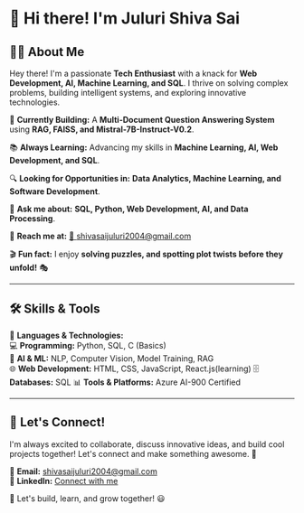 # 👋 Hi there! I'm Juluri Shiva Sai

## 🙋‍♂️ About Me
Hey there! I'm a passionate **Tech Enthusiast** with a knack for **Web Development, AI, Machine Learning, and SQL**. I thrive on solving complex problems, building intelligent systems, and exploring innovative technologies. 

🚀 **Currently Building:** A **Multi-Document Question Answering System** using **RAG, FAISS, and Mistral-7B-Instruct-V0.2**.

📚 **Always Learning:** Advancing my skills in **Machine Learning, AI, Web Development, and SQL**.

🔍 **Looking for Opportunities in:** **Data Analytics, Machine Learning, and Software Development**.

💬 **Ask me about:** **SQL, Python, Web Development, AI, and Data Processing**.

📧 **Reach me at:** [📩 shivasaijuluri2004@gmail.com](mailto:shivasaijuluri2004@gmail.com)

🎬 **Fun fact:** I enjoy **solving puzzles, and spotting plot twists before they unfold!** 🎭

---

## 🛠️ Skills & Tools

🚀 **Languages & Technologies:**  
💻 **Programming:** Python, SQL, C (Basics)  
🤖 **AI & ML:** NLP, Computer Vision, Model Training, RAG  
🌐 **Web Development:** HTML, CSS, JavaScript, React.js(learning) 
🗄 **Databases:** SQL
📊 **Tools & Platforms:**  Azure AI-900 Certified

---

## 🤝 Let's Connect!
I'm always excited to collaborate, discuss innovative ideas, and build cool projects together! Let's connect and make something awesome. 🎯

📩 **Email:** [shivasaijuluri2004@gmail.com](mailto:shivasaijuluri2004@gmail.com)  
🔗 **LinkedIn:** [Connect with me](https://www.linkedin.com/in/shivasaijuluri)  

🚀 Let's build, learn, and grow together! 😃
